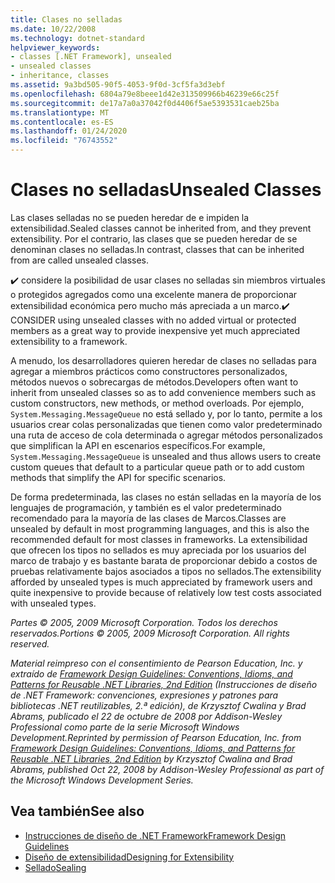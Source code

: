 ```yaml
---
title: Clases no selladas
ms.date: 10/22/2008
ms.technology: dotnet-standard
helpviewer_keywords:
- classes [.NET Framework], unsealed
- unsealed classes
- inheritance, classes
ms.assetid: 9a3bd505-90f5-4053-9f0d-3cf5fa3d3ebf
ms.openlocfilehash: 6804a79e8beee1d42e313509966b46239e66c25f
ms.sourcegitcommit: de17a7a0a37042f0d4406f5ae5393531caeb25ba
ms.translationtype: MT
ms.contentlocale: es-ES
ms.lasthandoff: 01/24/2020
ms.locfileid: "76743552"
---
```

# <a name="unsealed-classes"></a><span data-ttu-id="83f6c-102">Clases no selladas</span><span class="sxs-lookup"><span data-stu-id="83f6c-102">Unsealed Classes</span></span>
<span data-ttu-id="83f6c-103">Las clases selladas no se pueden heredar de e impiden la extensibilidad.</span><span class="sxs-lookup"><span data-stu-id="83f6c-103">Sealed classes cannot be inherited from, and they prevent extensibility.</span></span> <span data-ttu-id="83f6c-104">Por el contrario, las clases que se pueden heredar de se denominan clases no selladas.</span><span class="sxs-lookup"><span data-stu-id="83f6c-104">In contrast, classes that can be inherited from are called unsealed classes.</span></span>

 <span data-ttu-id="83f6c-105">✔️ considere la posibilidad de usar clases no selladas sin miembros virtuales o protegidos agregados como una excelente manera de proporcionar extensibilidad económica pero mucho más apreciada a un marco.</span><span class="sxs-lookup"><span data-stu-id="83f6c-105">✔️ CONSIDER using unsealed classes with no added virtual or protected members as a great way to provide inexpensive yet much appreciated extensibility to a framework.</span></span>

 <span data-ttu-id="83f6c-106">A menudo, los desarrolladores quieren heredar de clases no selladas para agregar a miembros prácticos como constructores personalizados, métodos nuevos o sobrecargas de métodos.</span><span class="sxs-lookup"><span data-stu-id="83f6c-106">Developers often want to inherit from unsealed classes so as to add convenience members such as custom constructors, new methods, or method overloads.</span></span> <span data-ttu-id="83f6c-107">Por ejemplo, `System.Messaging.MessageQueue` no está sellado y, por lo tanto, permite a los usuarios crear colas personalizadas que tienen como valor predeterminado una ruta de acceso de cola determinada o agregar métodos personalizados que simplifican la API en escenarios específicos.</span><span class="sxs-lookup"><span data-stu-id="83f6c-107">For example,  `System.Messaging.MessageQueue` is unsealed and thus allows users to create custom queues that default to a particular queue path or to add custom methods that simplify the API for specific scenarios.</span></span>

 <span data-ttu-id="83f6c-108">De forma predeterminada, las clases no están selladas en la mayoría de los lenguajes de programación, y también es el valor predeterminado recomendado para la mayoría de las clases de Marcos.</span><span class="sxs-lookup"><span data-stu-id="83f6c-108">Classes are unsealed by default in most programming languages, and this is also the recommended default for most classes in frameworks.</span></span> <span data-ttu-id="83f6c-109">La extensibilidad que ofrecen los tipos no sellados es muy apreciada por los usuarios del marco de trabajo y es bastante barata de proporcionar debido a costos de pruebas relativamente bajos asociados a tipos no sellados.</span><span class="sxs-lookup"><span data-stu-id="83f6c-109">The extensibility afforded by unsealed types is much appreciated by framework users and quite inexpensive to provide because of relatively low test costs associated with unsealed types.</span></span>

 <span data-ttu-id="83f6c-110">*Partes © 2005, 2009 Microsoft Corporation. Todos los derechos reservados.*</span><span class="sxs-lookup"><span data-stu-id="83f6c-110">*Portions © 2005, 2009 Microsoft Corporation. All rights reserved.*</span></span>

 <span data-ttu-id="83f6c-111">*Material reimpreso con el consentimiento de Pearson Education, Inc. y extraído de [Framework Design Guidelines: Conventions, Idioms, and Patterns for Reusable .NET Libraries, 2nd Edition](https://www.informit.com/store/framework-design-guidelines-conventions-idioms-and-9780321545619) (Instrucciones de diseño de .NET Framework: convenciones, expresiones y patrones para bibliotecas .NET reutilizables, 2.ª edición), de Krzysztof Cwalina y Brad Abrams, publicado el 22 de octubre de 2008 por Addison-Wesley Professional como parte de la serie Microsoft Windows Development.*</span><span class="sxs-lookup"><span data-stu-id="83f6c-111">*Reprinted by permission of Pearson Education, Inc. from [Framework Design Guidelines: Conventions, Idioms, and Patterns for Reusable .NET Libraries, 2nd Edition](https://www.informit.com/store/framework-design-guidelines-conventions-idioms-and-9780321545619) by Krzysztof Cwalina and Brad Abrams, published Oct 22, 2008 by Addison-Wesley Professional as part of the Microsoft Windows Development Series.*</span></span>

## <a name="see-also"></a><span data-ttu-id="83f6c-112">Vea también</span><span class="sxs-lookup"><span data-stu-id="83f6c-112">See also</span></span>

- [<span data-ttu-id="83f6c-113">Instrucciones de diseño de .NET Framework</span><span class="sxs-lookup"><span data-stu-id="83f6c-113">Framework Design Guidelines</span></span>](../../../docs/standard/design-guidelines/index.md)
- [<span data-ttu-id="83f6c-114">Diseño de extensibilidad</span><span class="sxs-lookup"><span data-stu-id="83f6c-114">Designing for Extensibility</span></span>](../../../docs/standard/design-guidelines/designing-for-extensibility.md)
- [<span data-ttu-id="83f6c-115">Sellado</span><span class="sxs-lookup"><span data-stu-id="83f6c-115">Sealing</span></span>](../../../docs/standard/design-guidelines/sealing.md)
